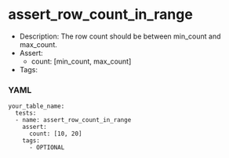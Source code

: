 # assert_row_count_in_range

- Description: The row count should be between min_count and max_count.
- Assert:
	- count: [min_count, max_count]
- Tags:

### YAML
```
your_table_name:
  tests:
  - name: assert_row_count_in_range
    assert:
      count: [10, 20]
    tags:
      - OPTIONAL
```
